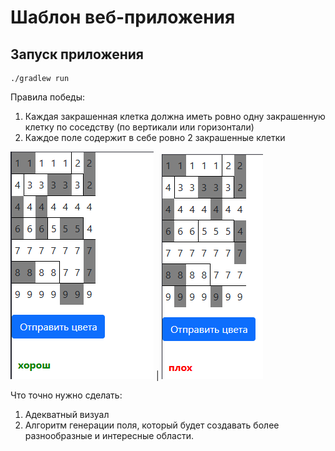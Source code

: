 # Шаблон веб-приложения

## Запуск приложения

```
./gradlew run
```

Правила победы:
1) Каждая закрашенная клетка должна иметь ровно одну закрашенную клетку по соседству (по вертикали или горизонтали)
2) Каждое поле содержит в себе ровно 2 закрашенные клетки


![Правильное решенеи](/img1.png) | ![Неправильное  решенеи](/img.png)


Что точно нужно сделать:
1) Адекватный визуал
2) Алгоритм генерации поля, который будет создавать более разнообразные и интересные области.
